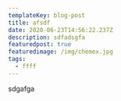 ```yaml
---
templateKey: blog-post
title: afsdf
date: 2020-06-23T14:56:22.237Z
description: sdfadsgfa
featuredpost: true
featuredimage: /img/chemex.jpg
tags:
  - ffff
---
```

sdgafga